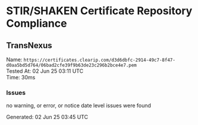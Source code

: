 # STIR/SHAKEN Certificate Repository Compliance

## TransNexus

Name: `https://certificates.clearip.com/d3d6dbfc-2914-49c7-8f47-d0aa5bd5d764/06bad2cfe39f9b63de23c296b2bce4e7.pem`\
Tested At: 02 Jun 25 03:11 UTC\
Time: 30ms

### Issues

no warning, or error, or notice date level issues were found

Generated: 02 Jun 25 03:45 UTC